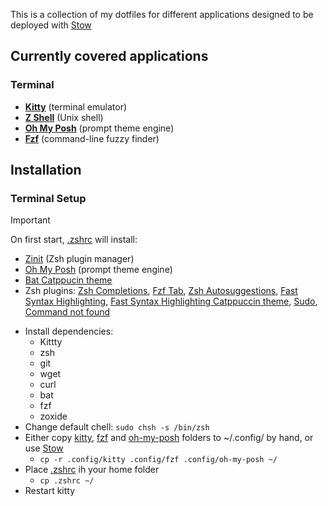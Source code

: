 This is a collection of my dotfiles for different applications designed to be deployed with [Stow](https://www.gnu.org/software/stow/)

Currently covered applications
--------

### Terminal
* **[Kitty](https://github.com/kovidgoyal/kitty)** (terminal emulator)
* **[Z Shell](https://www.zsh.org/)** (Unix shell)
* **[Oh My Posh](https://github.com/JanDeDobbeleer/oh-my-posh)** (prompt theme engine)
* **[Fzf](https://github.com/junegunn/fzf)** (command-line fuzzy finder)

Installation
--------

### Terminal Setup
> [!IMPORTANT]
> On first start, [.zshrc](/.zshrc) will install:
>    * [Zinit](https://github.com/zdharma-continuum/zinit) (Zsh plugin manager)
>    * [Oh My Posh](https://github.com/JanDeDobbeleer/oh-my-posh) (prompt theme engine)
>    * [Bat Catppucin theme](https://github.com/catppuccin/bat)
>    * Zsh plugins: [Zsh Completions](https://github.com/zsh-users/zsh-completions), [Fzf Tab](https://github.com/Aloxaf/fzf-tab), [Zsh Autosuggestions](https://github.com/zsh-users/zsh-autosuggestions), [Fast Syntax Highlighting](https://github.com/zdharma-continuum/fast-syntax-highlighting), [Fast Syntax Highlighting Catppuccin theme](https://github.com/catppuccin/zsh-fsh), [Sudo](https://github.com/ohmyzsh/ohmyzsh/tree/master/plugins/sudo), [Command not found](https://github.com/ohmyzsh/ohmyzsh/tree/master/plugins/command-not-found)

* Install dependencies:
    * Kittty
    * zsh
    * git
    * wget
    * curl
    * bat
    * fzf
    * zoxide
* Change default chell: `sudo chsh -s /bin/zsh`
* Either copy [kitty](/.config/kitty), [fzf](.config/fzf) and [oh-my-posh](.config/oh-my-posh) folders to ~/.config/ by hand, or use [Stow](https://www.gnu.org/software/stow/)
    * `cp -r .config/kitty .config/fzf .config/oh-my-posh ~/`
* Place [.zshrc](/.zshrc) ih your home folder
    * `cp .zshrc ~/`
* Restart kitty

